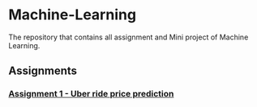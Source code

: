 # Machine-Learning
The repository that contains all assignment and Mini project of Machine Learning.

## Assignments 

### [ Assignment 1 - Uber ride price prediction]()
